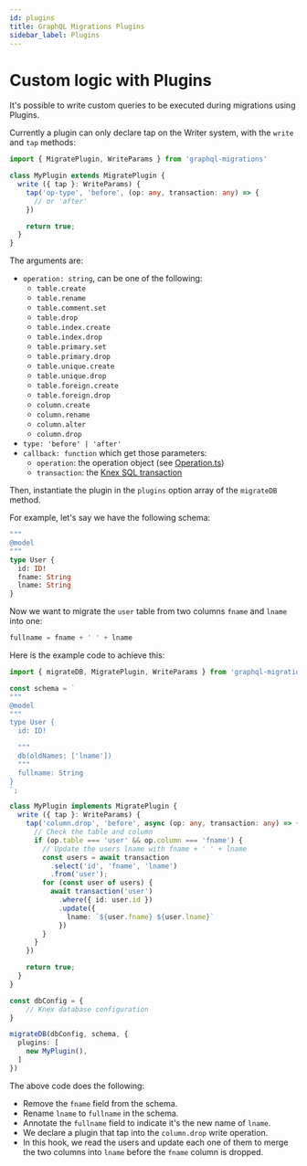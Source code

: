 ```yaml
---
id: plugins
title: GraphQL Migrations Plugins
sidebar_label: Plugins
---
```


# Custom logic with Plugins

It's possible to write custom queries to be executed during migrations using Plugins.

Currently a plugin can only declare tap on the Writer system, with the `write` and `tap` methods:

```ts
import { MigratePlugin, WriteParams } from 'graphql-migrations'

class MyPlugin extends MigratePlugin {
  write ({ tap }: WriteParams) {
    tap('op-type', 'before', (op: any, transaction: any) => {
      // or 'after'
    })

    return true;
  }
}
```

The arguments are:

- `operation: string`, can be one of the following:
  - `table.create`
  - `table.rename`
  - `table.comment.set`
  - `table.drop`
  - `table.index.create`
  - `table.index.drop`
  - `table.primary.set`
  - `table.primary.drop`
  - `table.unique.create`
  - `table.unique.drop`
  - `table.foreign.create`
  - `table.foreign.drop`
  - `column.create`
  - `column.rename`
  - `column.alter`
  - `column.drop`
- `type: 'before' | 'after'`
- `callback: function` which get those parameters:
  - `operation`: the operation object (see [Operation.ts](https://github.com/aerogear/graphback/blob/master/packages/graphql-migrations/src/diff/Operation.ts))
  - `transaction`: the [Knex SQL transaction](http://knexjs.org/#Transactions)

Then, instantiate the plugin in the `plugins` option array of the `migrateDB` method.

For example, let's say we have the following schema:

```graphql
"""
@model
"""
type User {
  id: ID!
  fname: String
  lname: String
}
```

Now we want to migrate the `user` table from two columns `fname` and `lname` into one:

```ts
fullname = fname + ' ' + lname
```

Here is the example code to achieve this:

```ts
import { migrateDB, MigratePlugin, WriteParams } from 'graphql-migrations';

const schema = `
"""
@model
"""
type User {
  id: ID!

  """
  db(oldNames: ['lname'])
  """ 
  fullname: String
}
`;

class MyPlugin implements MigratePlugin {
  write ({ tap }: WriteParams) {
    tap('column.drop', 'before', async (op: any, transaction: any) => {
      // Check the table and column
      if (op.table === 'user' && op.column === 'fname') {
        // Update the users lname with fname + ' ' + lname
        const users = await transaction
          .select('id', 'fname', 'lname')
          .from('user');
        for (const user of users) {
          await transaction('user')
            .where({ id: user.id })
            .update({
              lname: `${user.fname} ${user.lname}`
            })
        }
      }
    })

    return true;
  }
}

const dbConfig = {
    // Knex database configuration
}

migrateDB(dbConfig, schema, {
  plugins: [
    new MyPlugin(),
  ]
})
```

The above code does the following:

- Remove the `fname` field from the schema.
- Rename `lname` to `fullname` in the schema.
- Annotate the `fullname` field to indicate it's the new name of `lname`.
- We declare a plugin that tap into the `column.drop` write operation.
- In this hook, we read the users and update each one of them to merge the two columns into `lname` before the `fname` column is dropped.
